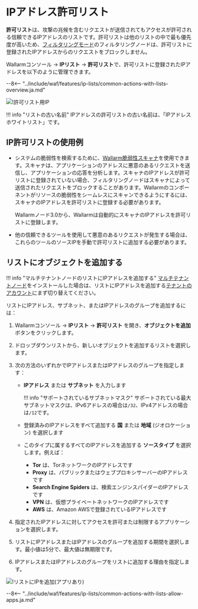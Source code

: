 # IPアドレス許可リスト

**許可リスト**は、攻撃の兆候を含むリクエストが送信されてもアクセスが許可される信頼できるIPアドレスのリストです。許可リストは他のリストの中で最も優先度が高いため、[フィルタリングモード](../../admin-en/configure-wallarm-mode.md)のフィルタリングノードは、許可リストに登録されたIPアドレスからのリクエストをブロックしません。

Wallarmコンソール → **IPリスト** → **許可リスト**で、許可リストに登録されたIPアドレスを以下のように管理できます。

--8<-- "../include/waf/features/ip-lists/common-actions-with-lists-overview.ja.md"

![!許可リスト用IP](../../images/user-guides/ip-lists/allowlist-apps.png)

!!! info "リストの古い名前"
    IPアドレスの許可リストの古い名前は、「IPアドレスホワイトリスト」です。

## IP許可リストの使用例

* システムの脆弱性を検索するために、[Wallarm脆弱性スキャナ](../../about-wallarm/detecting-vulnerabilities.md#vulnerability-scanner)を使用できます。スキャナは、アプリケーションのアドレスに悪意のあるリクエストを送信し、アプリケーションの応答を分析します。スキャナのIPアドレスが許可リストに登録されていない場合、フィルタリングノードはスキャナによって送信されたリクエストをブロックすることがあります。Wallarmのコンポーネントがリソースの脆弱性をシームレスにスキャンできるようにするには、スキャナのIPアドレスを許可リストに登録する必要があります。

    Wallarmノード3.0から、Wallarmは自動的にスキャナのIPアドレスを許可リストに登録します。
* 他の信頼できるツールを使用して悪意のあるリクエストが発生する場合は、これらのツールのソースIPを手動で許可リストに追加する必要があります。

## リストにオブジェクトを追加する

!!! info "マルチテナントノードのリストにIPアドレスを追加する"
    [マルチテナントノード](../../installation/multi-tenant/overview.md)をインストールした場合は、リストにIPアドレスを追加する[テナントのアカウント](../../installation/multi-tenant/configure-accounts.md#tenant-account-structure)にまず切り替えてください。

リストにIPアドレス、サブネット、またはIPアドレスのグループを追加するには：

1. Wallarmコンソール → **IPリスト** → **許可リスト** を開き、**オブジェクトを追加** ボタンをクリックします。
1. ドロップダウンリストから、新しいオブジェクトを追加するリストを選択します。
2. 次の方法のいずれかでIPアドレスまたはIPアドレスのグループを指定します：

    * **IPアドレス** または **サブネット** を入力します

        !!! info "サポートされているサブネットマスク"
            サポートされている最大サブネットマスクは、IPv6アドレスの場合は`/32`、IPv4アドレスの場合は`/12`です。
    
    * 登録済みのIPアドレスをすべて追加する **国** または **地域** (ジオロケーション) を選択します
    * このタイプに属するすべてのIPアドレスを追加する **ソースタイプ** を選択します。例えば：
        * **Tor** は、TorネットワークのIPアドレスです
        * **Proxy** は、パブリックまたはウェブプロキシサーバーのIPアドレスです
        * **Search Engine Spiders** は、検索エンジンスパイダーのIPアドレスです
        * **VPN** は、仮想プライベートネットワークのIPアドレスです
        * **AWS** は、Amazon AWSで登録されているIPアドレスです
3. 指定されたIPアドレスに対してアクセスを許可または制限するアプリケーションを選択します。
4. リストにIPアドレスまたはIPアドレスのグループを追加する期間を選択します。最小値は5分で、最大値は無期限です。
5. IPアドレスまたはIPアドレスのグループをリストに追加する理由を指定します。

![!リストにIPを追加(アプリあり)](../../images/user-guides/ip-lists/add-ip-to-list-app.png)

--8<-- "../include/waf/features/ip-lists/common-actions-with-lists-allow-apps.ja.md"